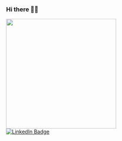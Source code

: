 ### Hi there 👋🏽

<p align="left"><img src="https://media.giphy.com/media/uB86ZyWQsnFSGYe2sA/giphy.gif" width="300"/>
<br>
<a href="https://www.linkedin.com/in/anna-lopez-ribo/"><img src="https://img.shields.io/badge/LinkedIn-blue?style=for-the-badge&logo=linkedin&logoColor=white" alt="LinkedIn Badge"></a>
</p>


